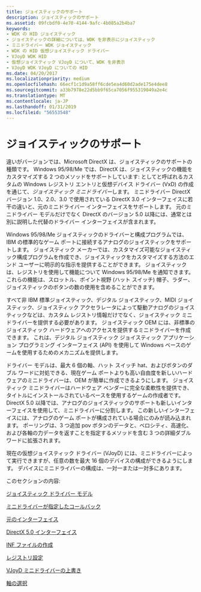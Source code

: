 ```yaml
---
title: ジョイスティックのサポート
description: ジョイスティックのサポート
ms.assetid: 09fcbdf0-4e70-4144-9afc-4b085a2b4ba7
keywords:
- WDK の HID ジョイスティック
- ジョイスティックの詳細については、WDK を非表示にジョイスティック
- ミニドライバー WDK ジョイスティック
- WDK の HID 仮想ジョイスティック ドライバー
- VJoyD WDK HID
- 仮想ジョイスティック VJoyD について、WDK を非表示
- VJoyD WDK VJoyD についての HID
ms.date: 04/20/2017
ms.localizationpriority: medium
ms.openlocfilehash: 66ecf1c1d9a58ff6cde5ea4d60d2ade175e4dee8
ms.sourcegitcommit: a33b7978e22d5bb9f65ca7056f955319049a2e4c
ms.translationtype: MT
ms.contentlocale: ja-JP
ms.lasthandoff: 01/31/2019
ms.locfileid: "56553548"
---
```

# <a name="joystick-support"></a>ジョイスティックのサポート





違いがバージョンでは、Microsoft DirectX は、ジョイスティックのサポートの種類です。 Windows 95/98/Me では、DirectX は、ジョイスティックの機能をカスタマイズする 2 つのメソッドをサポートしています: としてと呼ばれるカスタムの Windows レジストリ エントリと仮想デバイス ドライバー (VxD) の作成を通じて、*ジョイスティック ミニドライバー*します。 ミニドライバー DirectX バージョン 1.0、2.0、3.0 で使用されている DirectX 3.0 インターフェイスに若干の違いと、元のミニドライバー インターフェイスをサポートします。 元のミニドライバー モデルだけでなく DirectX のバージョン 5.0 以降には、通常とは別に説明した代替のドライバー インターフェイスが含まれます。

Windows 95/98/Me ジョイスティックのドライバーと構成プログラムでは、IBM の標準的なゲーム ポートに接続するアナログのジョイスティックをサポートします。 ジョイスティック メーカーでは、カスタマイズ可能なジョイスティック構成プログラムを作成でき、ジョイスティックをカスタマイズする方法のエンド ユーザーに明示的な指示を提供することができます。 ジョイスティックは、レジストリを使用して機能について Windows 95/98/Me を通知できます。 これらの機能は、スロットル、ポイント視野 (ハット スイッチ) 帽子、ラダー、ジョイスティックのボタンの数の使用を含めることができます。

すべて非 IBM 標準ジョイスティック、デジタル ジョイスティック、MIDI ジョイスティック、ジョイスティック アクセラレータによって駆動アナログのジョイスティックなどは、カスタム レジストリ情報だけでなく、ジョイスティック ミニドライバーを提供する必要があります。 ジョイスティック OEM には、非標準のジョイスティック ハードウェアへのアクセスを提供するミニドライバーを作成できます。 これは、デジタル ジョイスティック ジョイスティック アプリケーション プログラミング インターフェイス (API) を使用して Windows ベースのゲームを使用するためのメカニズムを提供します。

ドライバー モデルは、最大 6 個の軸、ハット スイッチ hat、およびボタンのダブル ワードに対処できる、現在ゲーム ポートよりも高い自由度を新しいハードウェアのミニドライバーは、OEM が簡単に作成できるようにします。 ジョイスティック ミニドライバーはハードウェア ベンダーに完全な柔軟性を提供でき、タイトルにインストールされているベースを使用するゲームの作成者です。 DirectX 5.0 以降では、アナログのジョイスティックのサポートも新しいインターフェイスを使用して、ミニドライバーに分割します。 この新しいインターフェイスには、アナログのゲーム ポートが構成されている場合にのみが読み込まれます。 ポーリングは、3 つ追加 pov ボタンのデータと、ベロシティ、高速化、および各軸の力データを返すことを指定するメソッドを含む 3 つの詳細ダブル ワードに拡張されます。

現在の仮想ジョイスティック ドライバー (VJoyD) には、ミニドライバーによって実行できますが、任意の数を最大 16 個のデバイスの構成ができるようにします。 デバイスにミニドライバーの構成は、一対一または一対多にあります。

このセクションの内容:

[ジョイスティック ドライバー モデル](joystick-driver-model.md)

[ミニドライバーが指定したコールバック](minidriver-supplied-callbacks.md)

[元のインターフェイス](original-interface.md)

[DirectX 5.0 インターフェイス](directx-5-0-interface.md)

[INF ファイルの作成](creating-an-inf-file.md)

[レジストリ設定](registry-settings2.md)

[VJoyD ミニドライバーの上書き](vjoyd-minidriver-override.md)

[軸の選択](axis-selection.md)

 

 




